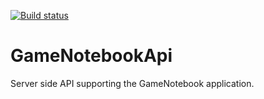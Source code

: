 [![Build status](https://ci.appveyor.com/api/projects/status/3iklr7bcc10odt6b?svg=true)](https://ci.appveyor.com/project/joekucera2002/gamenotebookapi)

# GameNotebookApi
Server side API supporting the GameNotebook application.
